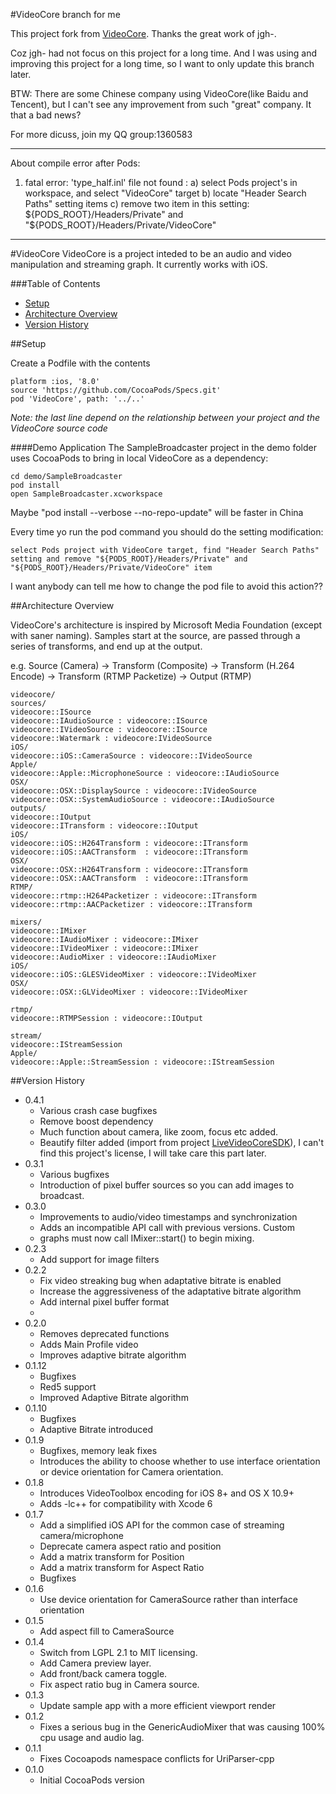 
#VideoCore branch for me

This project fork from [VideoCore](https://github.com/jgh-/VideoCore). Thanks the great work of jgh-.

Coz jgh- had not focus on this project for a long time. And I was using and improving this project for a long time, so I want to only update this branch later. 

BTW: There are some Chinese company using VideoCore(like Baidu and Tencent), but I can't see any improvement from such "great" company. It that a bad news?

For more dicuss, join my QQ group:1360583

---
About compile error after Pods:
1. fatal error: 'type_half.inl' file not found :
    a) select Pods project's in workspace, and select "VideoCore" target
    b) locate "Header Search Paths" setting items
    c) remove two item in this setting: ${PODS_ROOT}/Headers/Private" and "${PODS_ROOT}/Headers/Private/VideoCore"
---
#VideoCore
VideoCore is a project inteded to be an audio and video manipulation and streaming graph.  It currently works with iOS.

###Table of Contents
* [Setup](#setup)
* [Architecture Overview](#architecture-overview)
* [Version History](#version-history)

##Setup

Create a Podfile with the contents

```
platform :ios, '8.0'
source 'https://github.com/CocoaPods/Specs.git'
pod 'VideoCore', path: '../..'
```
*Note: the last line depend on the relationship between your project and the VideoCore source code*

####Demo Application
The SampleBroadcaster project in the demo folder uses CocoaPods to bring in
local VideoCore as a dependency:

```
cd demo/SampleBroadcaster
pod install
open SampleBroadcaster.xcworkspace
```
Maybe "pod install --verbose --no-repo-update" will be faster in China

Every time yo run the pod command you should do the setting modification:

```
select Pods project with VideoCore target, find "Header Search Paths" setting and remove "${PODS_ROOT}/Headers/Private" and "${PODS_ROOT}/Headers/Private/VideoCore" item

```

I want anybody can tell me how to change the pod file to avoid this action??

##Architecture Overview

VideoCore's architecture is inspired by Microsoft Media Foundation (except with saner naming).  Samples start at the source, are passed through a series of transforms, and end up at the output.

e.g. Source (Camera) -> Transform (Composite) -> Transform (H.264 Encode) -> Transform (RTMP Packetize) -> Output (RTMP)

```
videocore/
sources/
videocore::ISource
videocore::IAudioSource : videocore::ISource
videocore::IVideoSource : videocore::ISource
videocore::Watermark : videocore:IVideoSource
iOS/
videocore::iOS::CameraSource : videocore::IVideoSource
Apple/
videocore::Apple::MicrophoneSource : videocore::IAudioSource
OSX/
videocore::OSX::DisplaySource : videocore::IVideoSource
videocore::OSX::SystemAudioSource : videocore::IAudioSource
outputs/
videocore::IOutput
videocore::ITransform : videocore::IOutput
iOS/
videocore::iOS::H264Transform : videocore::ITransform
videocore::iOS::AACTransform  : videocore::ITransform
OSX/
videocore::OSX::H264Transform : videocore::ITransform
videocore::OSX::AACTransform  : videocore::ITransform
RTMP/
videocore::rtmp::H264Packetizer : videocore::ITransform
videocore::rtmp::AACPacketizer : videocore::ITransform

mixers/
videocore::IMixer
videocore::IAudioMixer : videocore::IMixer
videocore::IVideoMixer : videocore::IMixer
videocore::AudioMixer : videocore::IAudioMixer
iOS/
videocore::iOS::GLESVideoMixer : videocore::IVideoMixer
OSX/
videocore::OSX::GLVideoMixer : videocore::IVideoMixer

rtmp/
videocore::RTMPSession : videocore::IOutput

stream/
videocore::IStreamSession
Apple/
videocore::Apple::StreamSession : videocore::IStreamSession

```

##Version History
* 0.4.1
	 * Various crash case bugfixes
	 * Remove boost dependency
	 * Much function about camera, like zoom, focus etc added.
	 * Beautify filter added (import from project [LiveVideoCoreSDK](https://github.com/runner365/LiveVideoCoreSDK)), I can't find this project's license, I will take care this part later.
* 0.3.1
    * Various bugfixes
    * Introduction of pixel buffer sources so you can add images to broadcast.
* 0.3.0
    * Improvements to audio/video timestamps and synchronization
    * Adds an incompatible API call with previous versions.  Custom
    * graphs must now call IMixer::start() to begin mixing.
* 0.2.3
    * Add support for image filters
* 0.2.2
    * Fix video streaking bug when adaptative bitrate is enabled
    * Increase the aggressiveness of the adaptative bitrate algorithm
    * Add internal pixel buffer format
    * 
* 0.2.0
    * Removes deprecated functions
    * Adds Main Profile video
    * Improves adaptive bitrate algorithm
* 0.1.12 
    * Bugfixes
    * Red5 support
    * Improved Adaptive Bitrate algorithm
* 0.1.10
	* Bugfixes
	* Adaptive Bitrate introduced
* 0.1.9
	* Bugfixes, memory leak fixes
	* Introduces the ability to choose whether to use interface orientation or device orientation for Camera orientation.
* 0.1.8
    * Introduces VideoToolbox encoding for iOS 8+ and OS X 10.9+
    * Adds -lc++ for compatibility with Xcode 6
* 0.1.7 
    * Add a simplified iOS API for the common case of streaming camera/microphone
    * Deprecate camera aspect ratio and position
    * Add a matrix transform for Position
    * Add a matrix transform for Aspect Ratio
    * Bugfixes
* 0.1.6
	* Use device orientation for CameraSource rather than interface orientation
* 0.1.5 
	* Add aspect fill to CameraSource
* 0.1.4 
	* Switch from LGPL 2.1 to MIT licensing.
    * Add Camera preview layer. 
    * Add front/back camera toggle.
    * Fix aspect ratio bug in Camera source.
* 0.1.3 
	* Update sample app with a more efficient viewport render
* 0.1.2 
	* Fixes a serious bug in the GenericAudioMixer that was causing 100% cpu usage and audio lag.
* 0.1.1 
 	* Fixes Cocoapods namespace conflicts for UriParser-cpp
* 0.1.0 
	* Initial CocoaPods version

